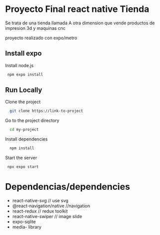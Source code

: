 
# Proyecto Final react native Tienda 

Se trata de una tienda llamada A otra dimension que vende productos de impresion 3d y maquinas cnc

proyecto realizado con  expo/metro

## Install expo
Install node.js
```bash
 npm expo install
```
## Run Locally

Clone the project

```bash
  git clone https://link-to-project
```

Go to the project directory

```bash
  cd my-project
```

Install dependencies

```bash
  npm install
```

Start the server

```bash
 npx expo start
```

# Dependencias/dependencies

- react-native-svg // use svg
- @react-navigation/native //navigation
- react-redux // redux toolkit
- react-native-swiper // image slide
- expo-sqlite
- media- library
